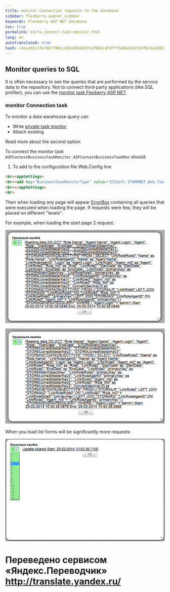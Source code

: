 ```yaml
--- 
title: monitor Connection requests to the database 
sidebar: flexberry-aspnet_sidebar 
keywords: Flexberry ASP NET database 
toc: true 
permalink: en/fa_connect-task-monitor.html 
lang: en 
autotranslated: true 
hash: c41ca55c27e74b7798cc41b34914297cef665cd7dfff5486e53c519f6cba1d85 
--- 
```


## Monitor queries to SQL 

It is often necessary to see the queries that are performed by the service data to the repository. Not to connect third-party applications (like SQL profiler), you can use the [monitor task Flexberry ASP.NET](fa_monitor-tasks.html). 

### monitor Connection task 

To monitor a data warehouse query can 

* Write [private task monitor](fo_creating-connection-bt-monitor.html) 
* Attach existing 

Read more about the second option: 

To connect the monitor task `ASPContextBusinessTaskMonitor.ASPContextBusinessTaskMon` should: 

1. To add to the configuration file Web.Config line 

```html
<br><appSettings>
<br><add key="BusinessTaskMonitorType" value="ICSSoft.STORMNET.Web.Tools.WebBusinessTaskMon, ICSSoft.STORMNET.Web.Tools" />
<br></appSettings>
<br>
``` 

Then when loading any page will appear [ErrorBox](fa_exception-handling.html) containing all queries that were executed when loading the page. If requests were few, they will be placed on different "levels". 

For example, when loading the start page 2 request: 

![](/images/pages/products/flexberry-aspnet/aspnet/monitor1.png) 

![](/images/pages/products/flexberry-aspnet/aspnet/monitor2.png) 

When you load list forms will be significantly more requests: 

![](/images/pages/products/flexberry-aspnet/aspnet/monitor3.png) 



 # Переведено сервисом «Яндекс.Переводчик» http://translate.yandex.ru/